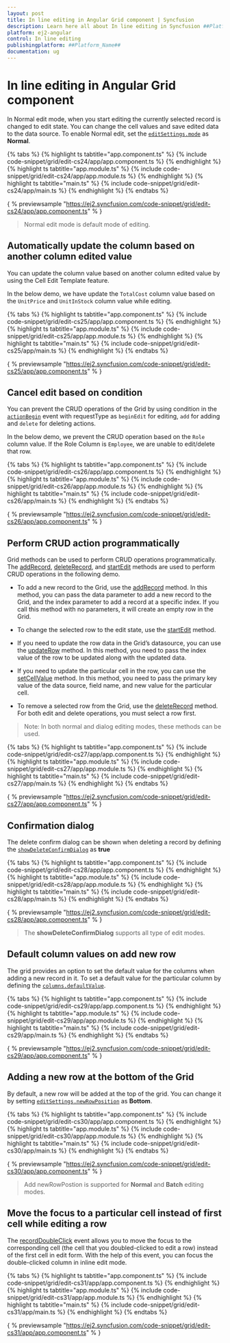 ```yaml
---
layout: post
title: In line editing in Angular Grid component | Syncfusion
description: Learn here all about In line editing in Syncfusion ##Platform_Name## Grid component of Syncfusion Essential JS 2 and more.
platform: ej2-angular
control: In line editing 
publishingplatform: ##Platform_Name##
documentation: ug
---
```


# In line editing in Angular Grid component

In Normal edit mode, when you start editing the currently selected record is changed to edit state.
You can change the cell values and save edited data to the data source.
To enable Normal edit, set the [`editSettings.mode`](../../api/grid/editSettings/#mode) as **Normal**.

{% tabs %}
{% highlight ts tabtitle="app.component.ts" %}
{% include code-snippet/grid/edit-cs24/app/app.component.ts %}
{% endhighlight %}
{% highlight ts tabtitle="app.module.ts" %}
{% include code-snippet/grid/edit-cs24/app/app.module.ts %}
{% endhighlight %}
{% highlight ts tabtitle="main.ts" %}
{% include code-snippet/grid/edit-cs24/app/main.ts %}
{% endhighlight %}
{% endtabs %}
  
{ % previewsample "https://ej2.syncfusion.com/code-snippet/grid/edit-cs24/app/app.component.ts" % }

> Normal edit mode is default mode of editing.

## Automatically update the column based on another column edited value

You can update the column value based on another column edited value by using the Cell Edit Template feature.

In the below demo, we have update the `TotalCost` column value based on the `UnitPrice` and `UnitInStock` column value while editing.

{% tabs %}
{% highlight ts tabtitle="app.component.ts" %}
{% include code-snippet/grid/edit-cs25/app/app.component.ts %}
{% endhighlight %}
{% highlight ts tabtitle="app.module.ts" %}
{% include code-snippet/grid/edit-cs25/app/app.module.ts %}
{% endhighlight %}
{% highlight ts tabtitle="main.ts" %}
{% include code-snippet/grid/edit-cs25/app/main.ts %}
{% endhighlight %}
{% endtabs %}
  
{ % previewsample "https://ej2.syncfusion.com/code-snippet/grid/edit-cs25/app/app.component.ts" % }

## Cancel edit based on condition

You can prevent the CRUD operations of the Grid by using condition in the [`actionBegin`](../../api/grid/#actionbegin) event with requestType as `beginEdit` for editing, `add` for adding and `delete` for deleting actions.

In the below demo, we prevent the CRUD operation based on the `Role` column value. If the Role Column is `Employee`, we are unable to edit/delete that row.

{% tabs %}
{% highlight ts tabtitle="app.component.ts" %}
{% include code-snippet/grid/edit-cs26/app/app.component.ts %}
{% endhighlight %}
{% highlight ts tabtitle="app.module.ts" %}
{% include code-snippet/grid/edit-cs26/app/app.module.ts %}
{% endhighlight %}
{% highlight ts tabtitle="main.ts" %}
{% include code-snippet/grid/edit-cs26/app/main.ts %}
{% endhighlight %}
{% endtabs %}
  
{ % previewsample "https://ej2.syncfusion.com/code-snippet/grid/edit-cs26/app/app.component.ts" % }

## Perform CRUD action programmatically

Grid methods can be used to perform CRUD operations programmatically. The [addRecord](../../api/grid/#addrecord), [deleteRecord](../../api/grid/#deleterecord), and [startEdit](../../api/grid/#startedit) methods are used to perform CRUD operations in the following demo.

* To add a new record to the Grid, use the [addRecord](../../api/grid/#addrecord) method. In this method, you can pass the data parameter to add a new record to the Grid, and the index parameter to add a record at a specific index. If you call this method with no parameters, it will create an empty row in the Grid.

* To change the selected row to the edit state, use the [startEdit](../../api/grid/#startedit) method.

* If you need to update the row data in the Grid’s datasource, you can use the [updateRow](../../api/grid/#updaterow) method. In this method, you need to pass the index value of the row to be updated along with the updated data.

* If you need to update the particular cell in the row, you can use the [setCellValue](../../api/grid/#setcellvalue) method. In this method, you need to pass the primary key value of the data source, field name, and new value for the particular cell.

* To remove a selected row from the Grid, use the [deleteRecord](../../api/grid/#deleterecord) method. For both edit and delete operations, you must select a row first.

>Note: In both normal and dialog editing modes, these methods can be used.

{% tabs %}
{% highlight ts tabtitle="app.component.ts" %}
{% include code-snippet/grid/edit-cs27/app/app.component.ts %}
{% endhighlight %}
{% highlight ts tabtitle="app.module.ts" %}
{% include code-snippet/grid/edit-cs27/app/app.module.ts %}
{% endhighlight %}
{% highlight ts tabtitle="main.ts" %}
{% include code-snippet/grid/edit-cs27/app/main.ts %}
{% endhighlight %}
{% endtabs %}
  
{ % previewsample "https://ej2.syncfusion.com/code-snippet/grid/edit-cs27/app/app.component.ts" % }

## Confirmation dialog

The delete confirm dialog can be shown when deleting a record by defining the
[`showDeleteConfirmDialog`](../../api/grid/editSettings/#showdeleteconfirmdialog) as **true**

{% tabs %}
{% highlight ts tabtitle="app.component.ts" %}
{% include code-snippet/grid/edit-cs28/app/app.component.ts %}
{% endhighlight %}
{% highlight ts tabtitle="app.module.ts" %}
{% include code-snippet/grid/edit-cs28/app/app.module.ts %}
{% endhighlight %}
{% highlight ts tabtitle="main.ts" %}
{% include code-snippet/grid/edit-cs28/app/main.ts %}
{% endhighlight %}
{% endtabs %}
  
{ % previewsample "https://ej2.syncfusion.com/code-snippet/grid/edit-cs28/app/app.component.ts" % }

> The **showDeleteConfirmDialog** supports all type of edit modes.

## Default column values on add new row

The grid provides an option to set the default value for the columns when adding a new record in it.
To set a default value for the particular column by defining the [`columns.defaultValue`](../../api/grid/column/#defaultvalue).

{% tabs %}
{% highlight ts tabtitle="app.component.ts" %}
{% include code-snippet/grid/edit-cs29/app/app.component.ts %}
{% endhighlight %}
{% highlight ts tabtitle="app.module.ts" %}
{% include code-snippet/grid/edit-cs29/app/app.module.ts %}
{% endhighlight %}
{% highlight ts tabtitle="main.ts" %}
{% include code-snippet/grid/edit-cs29/app/main.ts %}
{% endhighlight %}
{% endtabs %}
  
{ % previewsample "https://ej2.syncfusion.com/code-snippet/grid/edit-cs29/app/app.component.ts" % }

## Adding a new row at the bottom of the Grid

By default, a new row will be added at the top of the grid. You can change it by setting [`editSettings.newRowPosition`](../../api/grid/editSettings/#newrowposition) as **Bottom**.

{% tabs %}
{% highlight ts tabtitle="app.component.ts" %}
{% include code-snippet/grid/edit-cs30/app/app.component.ts %}
{% endhighlight %}
{% highlight ts tabtitle="app.module.ts" %}
{% include code-snippet/grid/edit-cs30/app/app.module.ts %}
{% endhighlight %}
{% highlight ts tabtitle="main.ts" %}
{% include code-snippet/grid/edit-cs30/app/main.ts %}
{% endhighlight %}
{% endtabs %}
  
{ % previewsample "https://ej2.syncfusion.com/code-snippet/grid/edit-cs30/app/app.component.ts" % }

> Add newRowPostion is supported for **Normal** and **Batch** editing modes.

## Move the focus to a particular cell instead of first cell while editing a row

The [recordDoubleClick](../../api/grid/#recordDoubleClick) event allows you to move the focus to the corresponding cell (the cell that you doubled-clicked to edit a row) instead of the first cell in edit form. With the help of this event, you can focus the double-clicked column in inline edit mode.

{% tabs %}
{% highlight ts tabtitle="app.component.ts" %}
{% include code-snippet/grid/edit-cs31/app/app.component.ts %}
{% endhighlight %}
{% highlight ts tabtitle="app.module.ts" %}
{% include code-snippet/grid/edit-cs31/app/app.module.ts %}
{% endhighlight %}
{% highlight ts tabtitle="main.ts" %}
{% include code-snippet/grid/edit-cs31/app/main.ts %}
{% endhighlight %}
{% endtabs %}
  
{ % previewsample "https://ej2.syncfusion.com/code-snippet/grid/edit-cs31/app/app.component.ts" % }